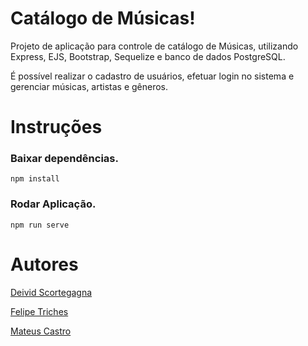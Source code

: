 # Catálogo de Músicas!

Projeto de aplicação para controle de catálogo de Músicas, utilizando Express, EJS, Bootstrap, Sequelize e banco de dados PostgreSQL.

É possível realizar o cadastro de usuários, efetuar login no sistema e gerenciar músicas, artistas e gêneros.

# Instruções
### Baixar dependências.
```
npm install
```

### Rodar Aplicação.
```
npm run serve
```

# Autores
[Deivid Scortegagna](https://github.com/evilpsy)

[Felipe Triches](https://github.com/felipetriches20)

[Mateus Castro](https://github.com/omateuscastro)
